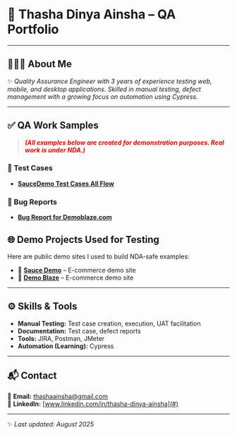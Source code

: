 # 🌟 **Thasha Dinya Ainsha – QA Portfolio**

---

## 👩🏻‍💻 **About Me**
✨ *Quality Assurance Engineer with 3 years of experience testing web, mobile, and desktop applications. Skilled in manual testing, defect management with a growing focus on automation using Cypress.*  

---
## ✅ **QA Work Samples**
> ***<span style="color:red">(All examples below are created for demonstration purposes. Real work is under NDA.)</span>***

### 📄 Test Cases  
- **[SauceDemo Test Cases All Flow](https://docs.google.com/spreadsheets/d/1u6c14uou3IjPN-DQAUHiBZb8oeb1ZDAmAeqPf2iSLUk/edit?usp=sharing)**  


### 🐞 Bug Reports  
- **[Bug Report for Demoblaze.com](https://docs.google.com/spreadsheets/d/1VywlclAHCO0gqcjG6WjwRsoU_Dv5Y-FvygR-3VgYFOc/edit?usp=sharing)**

## 🌐 **Demo Projects Used for Testing**
Here are public demo sites I used to build NDA-safe examples:
- 🛒 [**Sauce Demo**](https://www.saucedemo.com/) – E-commerce demo site  
- 🛒 [**Demo Blaze**](https://www.demoblaze.com/index.html) – E-commerce demo site  

---

## ⚙️ **Skills & Tools**
- **Manual Testing:** Test case creation, execution, UAT facilitation  
- **Documentation:** Test case, defect reports 
- **Tools:** JIRA, Postman, JMeter
- **Automation (Learning):** Cypress   


---

## 📬 **Contact**
📧 **Email:** thashaainsha@gmail.com  
🔗 **LinkedIn:** [www.linkedin.com/in/thasha-dinya-ainsha](#)  

---

✨ *Last updated: August 2025*

